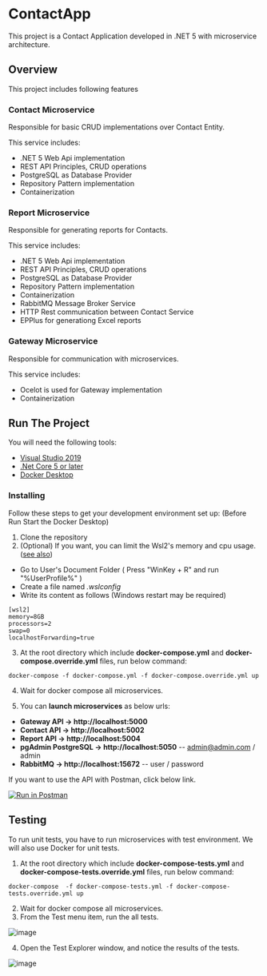 # ContactApp

This project is a Contact Application developed in .NET 5 with microservice architecture.

## Overview

This project includes following features

### Contact Microservice
Responsible for basic CRUD implementations over Contact Entity.

This service includes:
* .NET 5 Web Api implementation
* REST API Principles, CRUD operations
* PostgreSQL as Database Provider
* Repository Pattern implementation
* Containerization

### Report Microservice
Responsible for generating reports for Contacts.

This service includes:
* .NET 5 Web Api implementation
* REST API Principles, CRUD operations
* PostgreSQL as Database Provider
* Repository Pattern implementation
* Containerization
* RabbitMQ Message Broker Service
* HTTP Rest communication between Contact Service
* EPPlus for generationg Excel reports

### Gateway Microservice
Responsible for communication with microservices.

This service includes:
* Ocelot is used for Gateway implementation
* Containerization

## Run The Project
You will need the following tools:

* [Visual Studio 2019](https://visualstudio.microsoft.com/downloads/)
* [.Net Core 5 or later](https://dotnet.microsoft.com/download/dotnet-core/5)
* [Docker Desktop](https://www.docker.com/products/docker-desktop)

### Installing
Follow these steps to get your development environment set up: (Before Run Start the Docker Desktop)
1. Clone the repository
2. (Optional) If you want, you can limit the Wsl2's memory and cpu usage. ([see also](https://github.com/microsoft/WSL/issues/4166))
  - Go to User's Document Folder ( Press "WinKey + R" and run "%UserProfile%" )
  - Create a file named *.wslconfig*
  - Write its content as follows (Windows restart may be required)
```
[wsl2]
memory=8GB
processors=2
swap=0
localhostForwarding=true
```
3. At the root directory which include **docker-compose.yml** and **docker-compose.override.yml** files, run below command:
```
docker-compose -f docker-compose.yml -f docker-compose.override.yml up
```
4. Wait for docker compose all microservices. 

5. You can **launch microservices** as below urls:

* **Gateway API -> http://localhost:5000**
* **Contact API -> http://localhost:5002**
* **Report API -> http://localhost:5004**
* **pgAdmin PostgreSQL -> http://localhost:5050**   -- admin@admin.com / admin
* **RabbitMQ -> http://localhost:15672**   -- user / password

If you want to use the API with Postman, click below link.

[![Run in Postman](https://run.pstmn.io/button.svg)](https://app.getpostman.com/run-collection/18286593-bd756cf0-fc87-4988-b848-cdf57e85aaf3?action=collection%2Ffork&collection-url=entityId%3D18286593-bd756cf0-fc87-4988-b848-cdf57e85aaf3%26entityType%3Dcollection%26workspaceId%3D7f095af1-3e08-4f71-a9e0-48d386d4dfc5)

## Testing
To run unit tests, you have to run microservices with test environment. We will also use Docker for unit tests.
1. At the root directory which include **docker-compose-tests.yml** and **docker-compose-tests.override.yml** files, run below command:
```
docker-compose  -f docker-compose-tests.yml -f docker-compose-tests.override.yml up
```
2. Wait for docker compose all microservices.
3. From the Test menu item, run the all tests.

![image](https://user-images.githubusercontent.com/15304742/141701962-ea730d56-119a-42e7-9883-bead95ec21c4.png)

4. Open the Test Explorer window, and notice the results of the tests.

![image](https://user-images.githubusercontent.com/15304742/141702031-1ef9947a-0075-4729-9db9-9b1cdcedf774.png)

